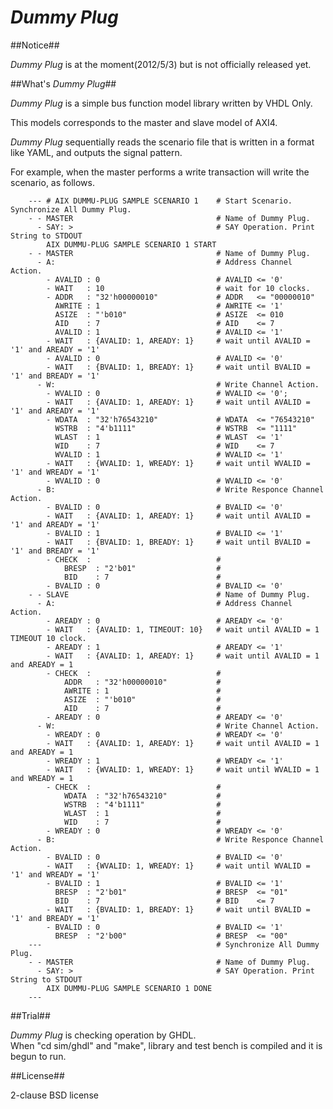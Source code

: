 *Dummy Plug*
============

##Notice##

*Dummy Plug* is at the moment(2012/5/3) but is not officially released yet.

##What's *Dummy Plug*##

*Dummy Plug* is a simple bus function model library written by VHDL Only.  

This models corresponds to the master and slave model of AXI4. 

*Dummy Plug* sequentially reads the scenario file that is written in a format like YAML, 
and outputs the signal pattern.

For example, when the master performs a write transaction will write the scenario, as follows.

        --- # AIX DUMMU-PLUG SAMPLE SCENARIO 1    # Start Scenario. Synchronize All Dummy Plug.
        - - MASTER                                # Name of Dummy Plug.
          - SAY: >                                # SAY Operation. Print String to STDOUT
            AIX DUMMU-PLUG SAMPLE SCENARIO 1 START
        - - MASTER                                # Name of Dummy Plug.
          - A:                                    # Address Channel Action.
            - AVALID : 0                          # AVALID <= '0'
            - WAIT   : 10                         # wait for 10 clocks.
            - ADDR   : "32'h00000010"             # ADDR   <= "00000010"
              AWRITE : 1                          # AWRITE <= '1'
              ASIZE  : "'b010"                    # ASIZE  <= 010
              AID    : 7                          # AID    <= 7
              AVALID : 1                          # AVALID <= '1'
            - WAIT   : {AVALID: 1, AREADY: 1}     # wait until AVALID = '1' and AREADY = '1'
            - AVALID : 0                          # AVALID <= '0'
            - WAIT   : {BVALID: 1, BREADY: 1}     # wait until BVALID = '1' and BREADY = '1'
          - W:                                    # Write Channel Action.
            - WVALID : 0                          # WVALID <= '0';
            - WAIT   : {AVALID: 1, AREADY: 1}     # wait until AVALID = '1' and AREADY = '1'
            - WDATA  : "32'h76543210"             # WDATA  <= "76543210"
              WSTRB  : "4'b1111"                  # WSTRB  <= "1111"
              WLAST  : 1                          # WLAST  <= '1'
              WID    : 7                          # WID    <= 7
              WVALID : 1                          # WVALID <= '1'
            - WAIT   : {WVALID: 1, WREADY: 1}     # wait until WVALID = '1' and WREADY = '1'
            - WVALID : 0                          # WVALID <= '0'
          - B:                                    # Write Responce Channel Action.
            - BVALID : 0                          # BVALID <= '0'
            - WAIT   : {AVALID: 1, AREADY: 1}     # wait until AVALID = '1' and AREADY = '1'
            - BVALID : 1                          # BVALID <= '1'
            - WAIT   : {BVALID: 1, BREADY: 1}     # wait until BVALID = '1' and BREADY = '1'
            - CHECK  :                            # 
                BRESP  : "2'b01"                  # 
                BID    : 7                        #
            - BVALID : 0                          # BVALID <= '0'
        - - SLAVE                                 # Name of Dummy Plug.
          - A:                                    # Address Channel Action.
            - AREADY : 0                          # AREADY <= '0'
            - WAIT   : {AVALID: 1, TIMEOUT: 10}   # wait until AVALID = 1 TIMEOUT 10 clock.
            - AREADY : 1                          # AREADY <= '1'
            - WAIT   : {AVALID: 1, AREADY: 1}     # wait until AVALID = 1 and AREADY = 1
            - CHECK  :                            # 
                ADDR   : "32'h00000010"           # 
                AWRITE : 1                        #
                ASIZE  : "'b010"                  #
                AID    : 7                        #
            - AREADY : 0                          # AREADY <= '0'
          - W:                                    # Write Channel Action.
            - WREADY : 0                          # WREADY <= '0'
            - WAIT   : {AVALID: 1, AREADY: 1}     # wait until AVALID = 1 and AREADY = 1
            - WREADY : 1                          # WREADY <= '1'
            - WAIT   : {WVALID: 1, WREADY: 1}     # wait until WVALID = 1 and WREADY = 1 
            - CHECK  :                            # 
                WDATA  : "32'h76543210"           # 
                WSTRB  : "4'b1111"                #
                WLAST  : 1                        #
                WID    : 7                        #
            - WREADY : 0                          # WREADY <= '0'
          - B:                                    # Write Responce Channel Action.
            - BVALID : 0                          # BVALID <= '0'
            - WAIT   : {WVALID: 1, WREADY: 1}     # wait until WVALID = '1' and WREADY = '1'
            - BVALID : 1                          # BVALID <= '1'
              BRESP  : "2'b01"                    # BRESP  <= "01"
              BID    : 7                          # BID    <= 7
            - WAIT   : {BVALID: 1, BREADY: 1}     # wait until BVALID = '1' and BREADY = '1'
            - BVALID : 0                          # BVALID <= '1'
              BRESP  : "2'b00"                    # BRESP  <= "00"
        ---                                       # Synchronize All Dummy Plug.
        - - MASTER                                # Name of Dummy Plug.
          - SAY: >                                # SAY Operation. Print String to STDOUT
            AIX DUMMU-PLUG SAMPLE SCENARIO 1 DONE
        ---

##Trial##

*Dummy Plug* is checking operation by GHDL.  
When "cd sim/ghdl" and "make",  library and test bench is compiled and it is begun to run.

##License##

2-clause BSD license


